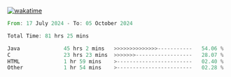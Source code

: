 [![wakatime](https://wakatime.com/badge/user/5970ac98-85fb-4bfd-a7d8-142e7d5bd274.svg)](https://wakatime.com/@5970ac98-85fb-4bfd-a7d8-142e7d5bd274)

<!--START_SECTION:waka-->

```rust
From: 17 July 2024 - To: 05 October 2024

Total Time: 81 hrs 25 mins

Java              45 hrs 2 mins   >>>>>>>>>>>>>>-----------   54.06 %
C                 23 hrs 23 mins  >>>>>>>------------------   28.07 %
HTML              1 hr 59 mins    >------------------------   02.40 %
Other             1 hr 54 mins    >------------------------   02.28 %
```

<!--END_SECTION:waka-->
